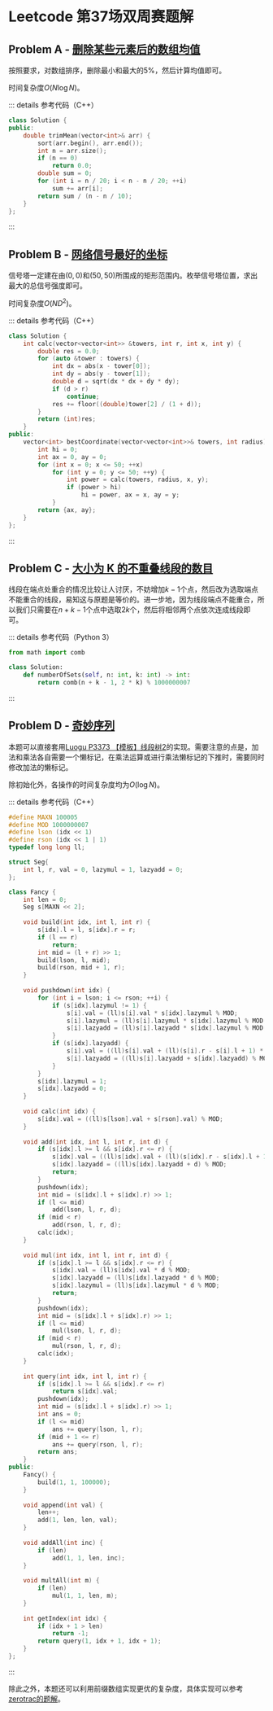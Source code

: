 # Leetcode 第37场双周赛题解

## Problem A - [删除某些元素后的数组均值](https://leetcode-cn.com/problems/mean-of-array-after-removing-some-elements/)

按照要求，对数组排序，删除最小和最大的5%，然后计算均值即可。

时间复杂度$O(N\log N)$。

::: details 参考代码（C++）

```cpp
class Solution {
public:
    double trimMean(vector<int>& arr) {
        sort(arr.begin(), arr.end());
        int n = arr.size();
        if (n == 0)
            return 0.0;
        double sum = 0;
        for (int i = n / 20; i < n - n / 20; ++i)
            sum += arr[i];
        return sum / (n - n / 10);
    }
};
```

:::

## Problem B - [网络信号最好的坐标](https://leetcode-cn.com/problems/coordinate-with-maximum-network-quality/)

信号塔一定建在由$(0,0)$和$(50,50)$所围成的矩形范围内。枚举信号塔位置，求出最大的总信号强度即可。

时间复杂度$O(ND^2)$。

::: details 参考代码（C++）

```cpp
class Solution {
    int calc(vector<vector<int>> &towers, int r, int x, int y) {
        double res = 0.0;
        for (auto &tower : towers) {
            int dx = abs(x - tower[0]);
            int dy = abs(y - tower[1]);
            double d = sqrt(dx * dx + dy * dy);
            if (d > r)
                continue;
            res += floor((double)tower[2] / (1 + d));
        }
        return (int)res;
    }
public:
    vector<int> bestCoordinate(vector<vector<int>>& towers, int radius) {
        int hi = 0;
        int ax = 0, ay = 0;
        for (int x = 0; x <= 50; ++x)
            for (int y = 0; y <= 50; ++y) {
                int power = calc(towers, radius, x, y);
                if (power > hi)
                    hi = power, ax = x, ay = y;
            }
        return {ax, ay};
    }
};
```

:::

## Problem C - [大小为 K 的不重叠线段的数目](https://leetcode-cn.com/problems/number-of-sets-of-k-non-overlapping-line-segments/)

线段在端点处重合的情况比较让人讨厌，不妨增加$k-1$个点，然后改为选取端点不能重合的线段，易知这与原题是等价的。进一步地，因为线段端点不能重合，所以我们只需要在$n+k-1$个点中选取$2k$个，然后将相邻两个点依次连成线段即可。

::: details 参考代码（Python 3）

```python
from math import comb

class Solution:
    def numberOfSets(self, n: int, k: int) -> int:
        return comb(n + k - 1, 2 * k) % 1000000007
```

:::

## Problem D - [奇妙序列](https://leetcode-cn.com/problems/fancy-sequence/)

本题可以直接套用[Luogu P3373 【模板】线段树2](https://www.luogu.com.cn/problem/P3373)的实现。需要注意的点是，加法和乘法各自需要一个懒标记，在乘法运算或进行乘法懒标记的下推时，需要同时修改加法的懒标记。

除初始化外，各操作的时间复杂度均为$O(\log N)$。

::: details 参考代码（C++）

```cpp
#define MAXN 100005
#define MOD 1000000007
#define lson (idx << 1)
#define rson (idx << 1 | 1)
typedef long long ll;

struct Seg{
    int l, r, val = 0, lazymul = 1, lazyadd = 0;
};

class Fancy {
    int len = 0;
    Seg s[MAXN << 2];
    
    void build(int idx, int l, int r) {
        s[idx].l = l, s[idx].r = r;
        if (l == r)
            return;
        int mid = (l + r) >> 1;
        build(lson, l, mid);
        build(rson, mid + 1, r);
    }
    
    void pushdown(int idx) {
        for (int i = lson; i <= rson; ++i) {
            if (s[idx].lazymul != 1) {
                s[i].val = (ll)s[i].val * s[idx].lazymul % MOD;
                s[i].lazymul = (ll)s[i].lazymul * s[idx].lazymul % MOD;
                s[i].lazyadd = (ll)s[i].lazyadd * s[idx].lazymul % MOD;
            }
            if (s[idx].lazyadd) {
                s[i].val = ((ll)s[i].val + (ll)(s[i].r - s[i].l + 1) * s[idx].lazyadd) % MOD;
                s[i].lazyadd = ((ll)s[i].lazyadd + s[idx].lazyadd) % MOD;
            }
        }
        s[idx].lazymul = 1;
        s[idx].lazyadd = 0;
    }
    
    void calc(int idx) {
        s[idx].val = ((ll)s[lson].val + s[rson].val) % MOD;
    }
    
    void add(int idx, int l, int r, int d) {
        if (s[idx].l >= l && s[idx].r <= r) {
            s[idx].val = ((ll)s[idx].val + (ll)(s[idx].r - s[idx].l + 1) * d) % MOD;
            s[idx].lazyadd = ((ll)s[idx].lazyadd + d) % MOD;
            return;
        }
        pushdown(idx);
        int mid = (s[idx].l + s[idx].r) >> 1;
        if (l <= mid)
            add(lson, l, r, d);
        if (mid < r)
            add(rson, l, r, d);
        calc(idx);
    }
    
    void mul(int idx, int l, int r, int d) {
        if (s[idx].l >= l && s[idx].r <= r) {
            s[idx].val = (ll)s[idx].val * d % MOD;
            s[idx].lazyadd = (ll)s[idx].lazyadd * d % MOD;
            s[idx].lazymul = (ll)s[idx].lazymul * d % MOD;
            return;
        }
        pushdown(idx);
        int mid = (s[idx].l + s[idx].r) >> 1;
        if (l <= mid)
            mul(lson, l, r, d);
        if (mid < r)
            mul(rson, l, r, d);
        calc(idx);
    }
    
    int query(int idx, int l, int r) {
        if (s[idx].l >= l && s[idx].r <= r)
            return s[idx].val;
        pushdown(idx);
        int mid = (s[idx].l + s[idx].r) >> 1;
        int ans = 0;
        if (l <= mid)
            ans += query(lson, l, r);
        if (mid + 1 <= r)
            ans += query(rson, l, r);
        return ans;
    }
public:
    Fancy() {
        build(1, 1, 100000);
    }
    
    void append(int val) {
        len++;
        add(1, len, len, val);
    }
    
    void addAll(int inc) {
        if (len)
            add(1, 1, len, inc);
    }
    
    void multAll(int m) {
        if (len)
            mul(1, 1, len, m);
    }
    
    int getIndex(int idx) {
        if (idx + 1 > len)
            return -1;
        return query(1, idx + 1, idx + 1);
    }
};
```

:::

除此之外，本题还可以利用前缀数组实现更优的复杂度，具体实现可以参考[zerotrac的题解](https://leetcode-cn.com/problems/fancy-sequence/solution/qi-miao-xu-lie-by-zerotrac2/)。

<Utterances />
